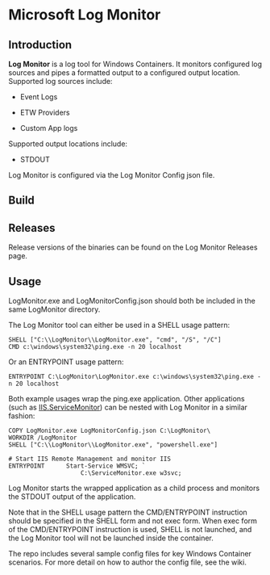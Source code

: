 # Microsoft Log Monitor

## Introduction

**Log Monitor** is a log tool for Windows Containers. It monitors configured log sources and pipes a formatted output to a configured output location. Supported log sources include:

- Event Logs

- ETW Providers

- Custom App logs

Supported output locations include:

- STDOUT

Log Monitor is configured via the Log Monitor Config json file.

## Build

## Releases

Release versions of the binaries can be found on the Log Monitor Releases page.

## Usage

LogMonitor.exe and LogMonitorConfig.json should both be included in the same LogMonitor directory. 

The Log Monitor tool can either be used in a SHELL usage pattern:

```
SHELL ["C:\\LogMonitor\\LogMonitor.exe", "cmd", "/S", "/C"]
CMD c:\windows\system32\ping.exe -n 20 localhost
```

Or an ENTRYPOINT usage pattern:

```
ENTRYPOINT C:\LogMonitor\LogMonitor.exe c:\windows\system32\ping.exe -n 20 localhost
```

Both example usages wrap the ping.exe application. Other applications (such as [IIS.ServiceMonitor]( https://github.com/microsoft/IIS.ServiceMonitor)) can be nested with Log Monitor in a similar fashion:

```
COPY LogMonitor.exe LogMonitorConfig.json C:\LogMonitor\
WORKDIR /LogMonitor
SHELL ["C:\\LogMonitor\\LogMonitor.exe", "powershell.exe"]
 
# Start IIS Remote Management and monitor IIS
ENTRYPOINT      Start-Service WMSVC; `
                    C:\ServiceMonitor.exe w3svc;
```


Log Monitor starts the wrapped application as a child process and monitors the STDOUT output of the application.

Note that in the SHELL usage pattern the CMD/ENTRYPOINT instruction should be specified in the SHELL form and not exec form. When exec form of the CMD/ENTRYPOINT instruction is used, SHELL is not launched, and the Log Monitor tool will not be launched inside the container.

The repo includes several sample config files for key Windows Container scenarios. For more detail on how to author the config file, see the wiki. 